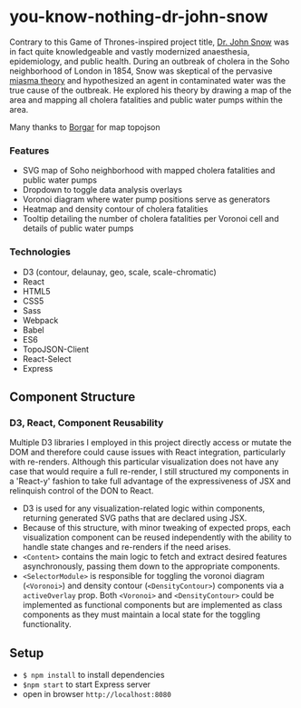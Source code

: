 # you-know-nothing-dr-john-snow
Contrary to this Game of Thrones-inspired project title, [Dr. John Snow](https://en.wikipedia.org/wiki/John_Snow) was in fact quite knowledgeable and vastly modernized anaesthesia, epidemiology, and public health. During an outbreak of cholera in the Soho neighborhood of London in 1854, Snow was skeptical of the pervasive [miasma theory](https://en.wikipedia.org/wiki/Miasma_theory) and hypothesized an agent in contaminated water was the true cause of the outbreak. He explored his theory by drawing a map of the area and mapping all cholera fatalities and public water pumps within the area. 

Many thanks to [Borgar](https://github.com/borgar) for map topojson

### Features
- SVG map of Soho neighborhood with mapped cholera fatalities and public water pumps
- Dropdown to toggle data analysis overlays
- Voronoi diagram where water pump positions serve as generators
- Heatmap and density contour of cholera fatalities
- Tooltip detailing the number of cholera fatalities per Voronoi cell and details of public water pumps

### Technologies
- D3 (contour, delaunay, geo, scale, scale-chromatic)
- React
- HTML5
- CSS5
- Sass
- Webpack
- Babel
- ES6
- TopoJSON-Client
- React-Select
- Express

## Component Structure
### D3, React, Component Reusability
Multiple D3 libraries I employed in this project directly access or mutate the DOM and therefore could cause issues with React integration, particularly with re-renders. Although this particular visualization does not have any case that would require a full re-render, I still structured my components in a 'React-y' fashion to take full advantage of the expressiveness of JSX and relinquish control of the DON to React.

- D3 is used for any visualization-related logic within components, returning generated SVG paths that are declared using JSX. 
- Because of this structure, with minor tweaking of expected props, each visualization component can be reused independently with the ability to handle state changes and re-renders if the need arises.
- `<Content>` contains the main logic to fetch and extract desired features asynchronously, passing them down to the appropriate components.
- `<SelectorModule>` is responsible for toggling the voronoi diagram (`<Voronoi>`) and density contour (`<DensityContour>`) components via a `activeOverlay` prop. Both `<Voronoi>` and `<DensityContour>` could be implemented as functional components but are implemented as class components as they must maintain a local state for the toggling functionality.

## Setup
- `$ npm install` to install dependencies
- `$npm start` to start Express server
- open in browser `http://localhost:8080`
